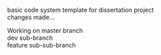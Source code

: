 basic code system template for dissertation project  
changes made...  
  
Working on master branch  
dev sub-branch  
feature sub-sub-branch  
